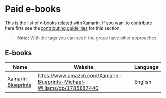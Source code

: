 # Paid e-books

This is the list of e-books related with Xamarin. If you want to contribute here firts see the [contributing guidelines](contributing-guidelines.md) for this section.

> **Note:** With the tags you can see if the group have other approaches.

## E-books

Name | Website | Language
------------ | ------- | -------
[Xamarin Blueprints](e-book-profiles/Xamarin-Blueprints.md) | https://www.amazon.com/Xamarin-Blueprints-Michael-Williams/dp/1785887440 | English
